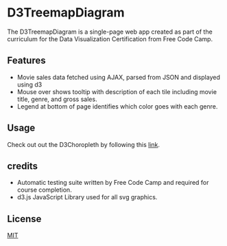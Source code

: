# D3TreemapDiagram

The D3TreemapDiagram is a single-page web app created as part of the curriculum for the Data Visualization Certification from Free Code Camp. 

## Features

- Movie sales data fetched using AJAX, parsed from JSON and displayed using d3  
- Mouse over shows tooltip with description of each tile including movie title, genre, and gross sales.
- Legend at bottom of page identifies which color goes with each genre.     

## Usage

Check out out the D3Choropleth by following this [link](https://joeystip.github.io/d3TreemapDiagram/).

## credits

- Automatic testing suite written by Free Code Camp and required for course completion.
- d3.js JavaScript Library used for all svg graphics.

## License

[MIT](https://choosealicense.com/licenses/mit/)
